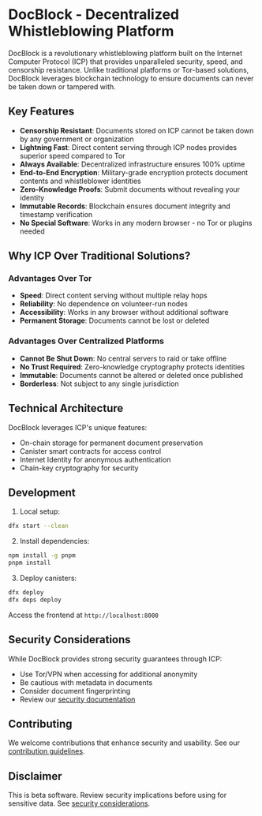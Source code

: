 # DocBlock - Decentralized Whistleblowing Platform

DocBlock is a revolutionary whistleblowing platform built on the Internet Computer Protocol (ICP) that provides unparalleled security, speed, and censorship resistance. Unlike traditional platforms or Tor-based solutions, DocBlock leverages blockchain technology to ensure documents can never be taken down or tampered with.

## Key Features

- **Censorship Resistant**: Documents stored on ICP cannot be taken down by any government or organization
- **Lightning Fast**: Direct content serving through ICP nodes provides superior speed compared to Tor
- **Always Available**: Decentralized infrastructure ensures 100% uptime
- **End-to-End Encryption**: Military-grade encryption protects document contents and whistleblower identities
- **Zero-Knowledge Proofs**: Submit documents without revealing your identity
- **Immutable Records**: Blockchain ensures document integrity and timestamp verification
- **No Special Software**: Works in any modern browser - no Tor or plugins needed

## Why ICP Over Traditional Solutions?

### Advantages Over Tor
- **Speed**: Direct content serving without multiple relay hops
- **Reliability**: No dependence on volunteer-run nodes
- **Accessibility**: Works in any browser without additional software
- **Permanent Storage**: Documents cannot be lost or deleted

### Advantages Over Centralized Platforms
- **Cannot Be Shut Down**: No central servers to raid or take offline
- **No Trust Required**: Zero-knowledge cryptography protects identities
- **Immutable**: Documents cannot be altered or deleted once published
- **Borderless**: Not subject to any single jurisdiction

## Technical Architecture

DocBlock leverages ICP's unique features:
- On-chain storage for permanent document preservation
- Canister smart contracts for access control
- Internet Identity for anonymous authentication
- Chain-key cryptography for security

## Development

1. Local setup:
```bash
dfx start --clean
```

2. Install dependencies:
```bash
npm install -g pnpm
pnpm install
```

3. Deploy canisters:
```bash
dfx deploy
dfx deps deploy
```

Access the frontend at `http://localhost:8000`

## Security Considerations

While DocBlock provides strong security guarantees through ICP:
- Use Tor/VPN when accessing for additional anonymity
- Be cautious with metadata in documents
- Consider document fingerprinting
- Review our [security documentation](./SECURITY.md) 

## Contributing

We welcome contributions that enhance security and usability. See our [contribution guidelines](.github/CONTRIBUTING.md).

## Disclaimer

This is beta software. Review security implications before using for sensitive data. See [security considerations](./SECURITY.md).

